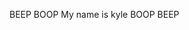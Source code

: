BEEP BOOP
My name is kyle
BOOP BEEP

<!---
UnknownAkatsukiAffiliate/UnknownAkatsukiAffiliate is a ✨ special ✨ repository because its `README.md` (this file) appears on your GitHub profile.
You can click the Preview link to take a look at your changes.
--->
